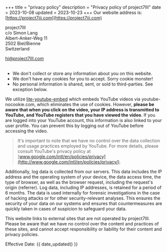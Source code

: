 +++
title = "privacy policy"
description = "Privacy policy of project7III"
date = 2023-10-08
updated = 2023-10-23
+++
Our website address is: [https://project7iii.com](https://project7iii.com)

project7III  
c/o Simon Lang  
Albert-Anker-Weg 11  
2502 Biel/Bienne  
Switzerland

[hi@project7III.com](mailto:hi@project7iii.com)
<br><br>
- We don't collect or store any information about you on this website.
- We don't have any cookies for you to accept. Sorry cookie monster!
- No personal information is shared, sent, or sold to third-parties. See exception below.

We utilize [lite-youtube-embed](https://github.com/paulirish/lite-youtube-embed) which embeds YouTube videos via youtube-nocookie.com, which eliminates the use of cookies. However, **please be aware that when you click on the video, your IP address is transmitted to YouTube, and YouTube registers that you have viewed the video**. If you are logged into your YouTube account, this information is also linked to your user profile. You can prevent this by logging out of YouTube before accessing the video.

>It's important to note that we have no control over the data collection and usage practices employed by YouTube. For more details, please consult YouTube's privacy policy at [www.google.com/intl/en/policies/privacy](http://www.google.com/intl/en/policies/privacy/).

Additionally, log data is collected from our servers. This data includes the IP address and the operating system of your device, the data access time, the type of browser, as well as the browser request, including the request's origin (referrer). Log data, including IP addresses, is retained for a period of 6 months. The data is used internally for forensic investigations in the case of hacking attacks or for other security-relevant analyses. This ensures the security of your data on our systems and ensures that countermeasures are quickly taken in cases of suspicion to safeguard your data.

This website links to external sites that are not operated by project7III. Please be aware that we have no control over the content and practices of these sites, and cannot accept responsibility or liability for their content and privacy policies.


Effective Date: {{ date_updated() }}
